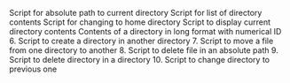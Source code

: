 Script for absolute path to current directory
Script for list of directory contents
Script for changing to home directory
Script to display current directory contents
Contents of a directory in long format with numerical ID
6. Script to create a directory in another directory
7. Script to move a file from one directory to another
8. Script to delete file in an absolute path
9. Script to delete directory in a directory
10. Script to change directory to previous one
